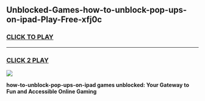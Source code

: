 
## Unblocked-Games-how-to-unblock-pop-ups-on-ipad-Play-Free-xfj0c
<h3>
<a href="https://premium76.site?title=how-to-unblock-pop-ups-on-ipad&ref=12A">CLICK TO PLAY</a></h3>
<hr>

<h3>
<a href="https://premium76.site?title=how-to-unblock-pop-ups-on-ipad&ref=12A">CLICK 2 PLAY</a>
  
</h3>

<a href="https://premium76.site?title=how-to-unblock-pop-ups-on-ipad&ref=12A"><img src="https://clearcache.store/games.png"></a>


**how-to-unblock-pop-ups-on-ipad games unblocked: Your Gateway to Fun and Accessible Online Gaming**
